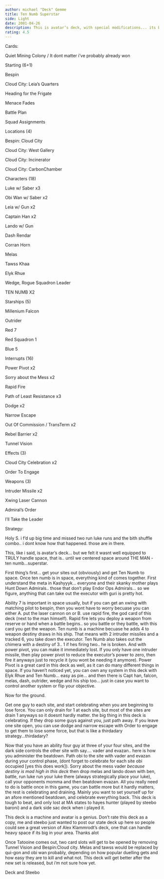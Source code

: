 ```yaml
---
author: michael "Deck" Gemme
title: Ten Numb Superstar
side: Light
date: 2001-04-26
description: This is avatar’s deck, with special modifications... its better now than it was then.
rating: 4.5
---
```

Cards: 

Quiet Mining Colony / It dont matter i’ve probably already won

Starting (6+1)
Bespin
Cloud City: Leia’s Quarters
Heading for the Frigate
Menace Fades
Battle Plan
Squad Assignments

Locations (4)
Bespin: Cloud City
Cloud City: West Gallery
Cloud City: Incinerator
Cloud City: CarbonChamber

Characters (18)
Luke w/ Saber x3
Obi Wan w/ Saber x2
Leia w/ Gun x2
Captain Han x2
Lando w/ Gun
Dash Rendar
Corran Horn
Melas
Tawss Khaa
Elyk Rhue
Wedge, Rogue Squadron Leader
TEN NUMB X2

Starships (5)
Millenium Falcon
Outrider
Red 7
Red Squadron 1
Blue 5

Interrupts (16)
Power Pivot x2
Sorry about the Mess x2
Rapid Fire
Path of Least Resistance x3
Dodge x2
Narrow Escape
Out Of Commission / TransTerm x2
Rebel Barrier x2
Tunnel Vision

Effects (3)
Cloud City Celebration x2
Order To Engage

Weapons (3)
Intruder Missile x2
Xwing Laser Cannon

Admiral’s Order
I’ll Take the Leader



Strategy: 

Holy S. i f’d up big time and missed two run luke runs and the bith shuffle combo.. i dont know how that happened.  those are in there.

This, like i said, is avatar’s deck... but we felt it wasnt well equipped to TRULY handle space, that is.. until we centered space around THE MAN - ten numb...superstar.

First thing’s first... get your sites out (obviously) and get Ten Numb to space.  Once ten numb is in space, everything kind of comes together.  First understand the meta in Kashyyyk... everyone and their skanky mother plays Hunt Down Admirals.. those that don’t play Endor Ops Admirals... so we figure, anything that can take out the executor with guri is pretty hot.

Ability 7 is important in space usually, but if you can get an xwing with matching pilot to bespin, then you wont have to worry becuase you can either A. put the laser cannon on or B. use rapid fire, the god card of this deck (next to the man himself).  Rapid fire lets you deploy a weapon from reserve or hand when a battle begins.. so you battle or they battle, with this card you get the weapon.  Ten numb is a machine becuase he adds 4 to weapon destiny draws in his ship.  That means with 2 intruder missiles and a tracked 6, you take down the executor.  Ten Numb also takes out the chimera with a destiny of 3.. 1 if hes firing two.. he is broken.  And with power pivot, you can make it immediately lost.  If you only have one intruder missile, then play power pivot to reduce the executor’s power to zero, then fire it anyways just to recycle it (you wont be needing it anymore).  Power Pivot is a great card in this deck as well, as it can do many different things in space.  If you haven’t noticed yet, you can own any system in this deck with Elyk Rhue and Ten Numb... easy as pie... and then there is Capt han, falcon, melas, dash, outrider, wedge and his ship too... just in case you want to control another system or flip your objective.

Now for the ground.

Get one guy to each site, and start celebrating when you are beginning to lose force.  You can only drain for 1 at each site, but most of the sites are drain 1 anyways so it doesnt hardly matter.  the big thing in this deck is celebrating.  If they drop some guys against you, just path away.  If you leave one site open, you can use dodge and narrow escape with Order to engage to get them to lose some force, but that is like a thirdadary strategy...thirdadary?  

Now that you have an ability four guy at three of your four sites, and the dark side controls the other site with say.... vader and evazan.. here is how you administer the beatdown.  Path obi to the site with vader and evazan during your control phase, (dont forget to celebrate for each site obi occupied [yes this does work]).  Sorry about the mess vader *because destiny is mad high in this deck* then drop melas and lando down with ben, battle, run luke run your luke there (always strategically place your luke), call your opponents momma and then beatdown evazan.  All you really need to do is battle once in this game, you can battle more but it hardly matters, the rest is celebrating and draining.  Mainly you want to set yourself up for an afore mentioned beatdown, and celebrate everything back.  This deck is tough to beat, and only lost at MA states to hayes hunter (played by steebo baroni) and a dark side sac deck when i played it.

This deck is a machine and avatar is a genius.  Don’t rate this deck as a copy, me and steebo just wanted to post our state deck up here so people could see a great version of Alex Klammrodt’s deck, one that can handle heavy space if its big in your area.  Thanks alot

Once Tatooine comes out, two card slots will get to be opened by removing Tunnel Vision and Bespin:Cloud city.  Melas and tawss would be replaced by qui-gon and obi wan probably, depending on how popular duelling gets and how easy they are to kill and what not.  This deck will get better after the new set is released, but i’m not sure how yet.

Deck and Steebo    